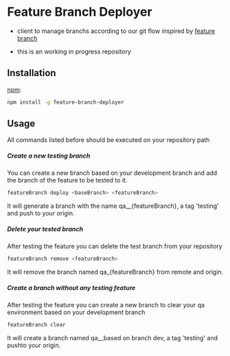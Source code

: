 # Feature Branch Deployer

- client to manage branchs according to our git flow inspired by [feature branch](https://martinfowler.com/bliki/FeatureBranch.html)

- this is an working in progress repository

## Installation

[npm](https://www.npmjs.com/):

```bash
npm install -g feature-branch-deployer
```

## Usage

All commands listed before should be executed on your repository path

##### Create a new testing branch

You can create a new branch based on your development branch and add the branch of the feature to be tested to it.

```bash
featureBranch deploy <baseBranch> <featureBranch>
```
It will generate a branch with the name qa__{featureBranch}, a tag 'testing' and push to your origin.


##### Delete your tested branch

After testing the feature you can delete the test branch from your repository

```bash
featureBranch remove <featureBranch>
```
It will remove the branch named qa_{featureBranch} from remote and origin.


##### Create a branch without any testing feature

After testing the feature you can create a new branch to clear your qa environment based on your development branch

```bash
featureBranch clear
```
It will create a branch named qa__based on branch dev, a tag 'testing' and pushto your origin.